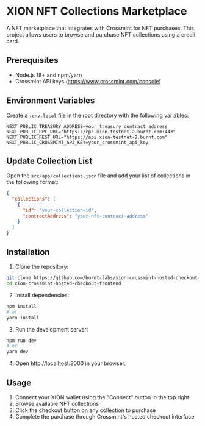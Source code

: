 # XION NFT Collections Marketplace

A NFT marketplace that integrates with Crossmint for NFT purchases. This project allows users to browse and purchase NFT collections using a credit card.

## Prerequisites

- Node.js 18+ and npm/yarn
- Crossmint API keys (https://www.crossmint.com/console)

## Environment Variables

Create a `.env.local` file in the root directory with the following variables:

```env
NEXT_PUBLIC_TREASURY_ADDRESS=your_treasury_contract_address
NEXT_PUBLIC_RPC_URL="https://rpc.xion-testnet-2.burnt.com:443"
NEXT_PUBLIC_REST_URL="https://api.xion-testnet-2.burnt.com"
NEXT_PUBLIC_CROSSMINT_API_KEY=your_crossmint_api_key
```

## Update Collection List

Open the `src/app/collections.json` file and add your list of collections in the following format:

```json
{
  "collections": [
    {
      "id": "your-collection-id",
      "contractAddress": "your-nft-contract-address"
    }
  ]
} 
```

## Installation

1. Clone the repository:
```bash
git clone https://github.com/burnt-labs/xion-crossmint-hosted-checkout-frontend.git
cd xion-crossmint-hosted-checkout-frontend
```

2. Install dependencies:
```bash
npm install
# or
yarn install
```

3. Run the development server:
```bash
npm run dev
# or
yarn dev
```

4. Open [http://localhost:3000](http://localhost:3000) in your browser.

## Usage

1. Connect your XION wallet using the "Connect" button in the top right
2. Browse available NFT collections
3. Click the checkout button on any collection to purchase
4. Complete the purchase through Crossmint's hosted checkout interface
